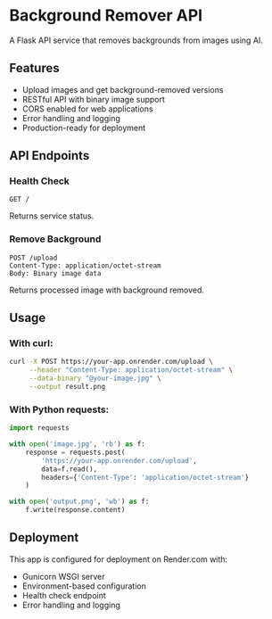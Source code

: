 # Background Remover API

A Flask API service that removes backgrounds from images using AI.

## Features

- Upload images and get background-removed versions
- RESTful API with binary image support
- CORS enabled for web applications
- Error handling and logging
- Production-ready for deployment

## API Endpoints

### Health Check

```
GET /
```

Returns service status.

### Remove Background

```
POST /upload
Content-Type: application/octet-stream
Body: Binary image data
```

Returns processed image with background removed.

## Usage

### With curl:

```bash
curl -X POST https://your-app.onrender.com/upload \
     --header "Content-Type: application/octet-stream" \
     --data-binary "@your-image.jpg" \
     --output result.png
```

### With Python requests:

```python
import requests

with open('image.jpg', 'rb') as f:
    response = requests.post(
        'https://your-app.onrender.com/upload',
        data=f.read(),
        headers={'Content-Type': 'application/octet-stream'}
    )

with open('output.png', 'wb') as f:
    f.write(response.content)
```

## Deployment

This app is configured for deployment on Render.com with:

- Gunicorn WSGI server
- Environment-based configuration
- Health check endpoint
- Error handling and logging
